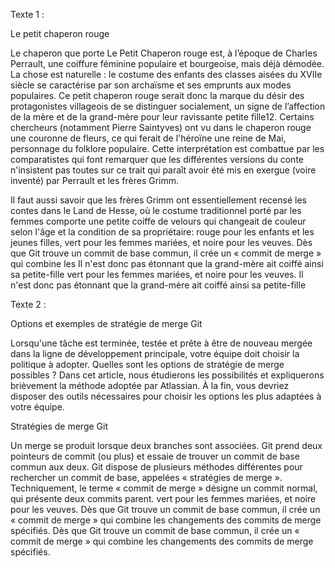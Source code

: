Texte 1 :

Le petit chaperon rouge

Le chaperon que porte Le Petit Chaperon rouge est, à l’époque de Charles Perrault, une coiffure féminine populaire et bourgeoise, mais déjà démodée. 
La chose est naturelle : le costume des enfants des classes aisées du XVIIe siècle se caractérise par son archaïsme et ses emprunts aux modes populaires. 
Ce petit chaperon rouge serait donc la marque du désir des protagonistes villageois de se distinguer socialement, un signe de l’affection de la mère et de 
la grand-mère pour leur ravissante petite fille12. Certains chercheurs (notamment Pierre Saintyves) ont vu dans le chaperon rouge une couronne de fleurs, 
ce qui ferait de l'héroïne une reine de Mai, personnage du folklore populaire. Cette interprétation est combattue par les comparatistes qui font remarquer 
que les différentes versions du conte n'insistent pas toutes sur ce trait qui paraît avoir été mis en exergue (voire inventé) par Perrault et les frères Grimm. 

Il faut aussi savoir que les frères Grimm ont essentiellement recensé les contes dans le Land de Hesse, où le costume traditionnel porté par les femmes 
comporte une petite coiffe de velours qui changeait de couleur selon l'âge et la condition de sa propriétaire: rouge pour les enfants et les jeunes filles, 
vert pour les femmes mariées, et noire pour les veuves. Dès que Git trouve un commit de base commun, il crée un « commit de merge » qui combine les 
Il n'est donc pas étonnant que la grand-mère ait coiffé ainsi sa petite-fille
vert pour les femmes mariées, et noire pour les veuves. Il n'est donc pas étonnant que la grand-mère ait coiffé ainsi sa petite-fille

Texte 2 :

Options et exemples de stratégie de merge Git 

Lorsqu'une tâche est terminée, testée et prête à être de nouveau mergée dans la ligne de développement principale, votre équipe doit choisir la politique à adopter. 
Quelles sont les options de stratégie de merge possibles ? Dans cet article, nous étudierons les possibilités et expliquerons brièvement la méthode adoptée par Atlassian. 
À la fin, vous devriez disposer des outils nécessaires pour choisir les options les plus adaptées à votre équipe.

Stratégies de merge Git

Un merge se produit lorsque deux branches sont associées. Git prend deux pointeurs de commit (ou plus) et essaie de trouver un commit de base commun aux deux. 
Git dispose de plusieurs méthodes différentes pour rechercher un commit de base, appelées « stratégies de merge ».
Techniquement, le terme « commit de merge » désigne un commit normal, qui présente deux commits parent.
vert pour les femmes mariées, et noire pour les veuves. Dès que Git trouve un commit de base commun, il crée un « commit de merge » qui combine les 
changements des commits de merge spécifiés.
Dès que Git trouve un commit de base commun, il crée un « commit de merge » qui combine les changements des commits de merge spécifiés.
